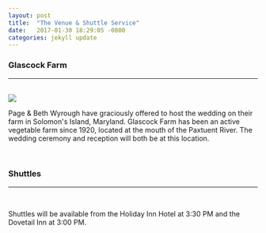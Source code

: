 ```yaml
---
layout: post
title:  "The Venue & Shuttle Service"
date:   2017-01-30 18:29:05 -0800
categories: jekyll update
---
```


<h3>Glascock Farm</h3>
<hr>
<br>
<img src="{{ "/assets/img/farm.jpg" | prepend: site.baseurl| prepend: site.url }}">

<p>Page & Beth Wyrough have graciously offered to host the wedding on their farm in Solomon's Island, Maryland. Glascock Farm has been an active vegetable farm since 1920, located at the mouth of the Paxtuent River. The wedding ceremony and reception will both be at this location.</p>
<br>

<h3>Shuttles</h3>
<hr>
<br>
<p>Shuttles will be available from the Holiday Inn Hotel at 3:30 PM and the Dovetail Inn at 3:00 PM.</p>
